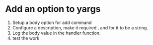 # Add an option to yargs

1. Setup a body option for add command 
2. Configure a description, make it required , and for it to be a string.
3. Log the body value in the handler function.
4. test the work